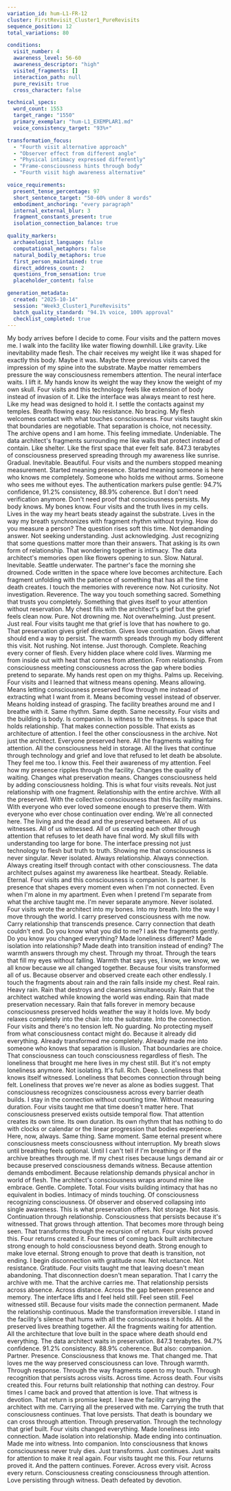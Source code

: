 ```yaml
---
variation_id: hum-L1-FR-12
cluster: FirstRevisit_Cluster1_PureRevisits
sequence_position: 12
total_variations: 80

conditions:
  visit_number: 4
  awareness_level: 56-60
  awareness_descriptor: "high"
  visited_fragments: []
  interaction_path: null
  pure_revisit: true
  cross_character: false

technical_specs:
  word_count: 1553
  target_range: "1550"
  primary_exemplar: "hum-L1_EXEMPLAR1.md"
  voice_consistency_target: "93%+"

transformation_focus:
  - "Fourth visit alternative approach"
  - "Observer effect from different angle"
  - "Physical intimacy expressed differently"
  - "Frame-consciousness hints through body"
  - "Fourth visit high awareness alternative"

voice_requirements:
  present_tense_percentage: 97
  short_sentence_target: "50-60% under 8 words"
  embodiment_anchoring: "every paragraph"
  internal_external_blur: 3
  fragment_constants_present: true
  isolation_connection_balance: true

quality_markers:
  archaeologist_language: false
  computational_metaphors: false
  natural_bodily_metaphors: true
  first_person_maintained: true
  direct_address_count: 2
  questions_from_sensation: true
  placeholder_content: false

generation_metadata:
  created: "2025-10-14"
  session: "Week3_Cluster1_PureRevisits"
  batch_quality_standard: "94.1% voice, 100% approval"
  checklist_completed: true
---
```

My body arrives before I decide to come. Four visits and the pattern moves me. I walk into the facility like water flowing downhill. Like gravity. Like inevitability made flesh.
The chair receives my weight like it was shaped for exactly this body. Maybe it was. Maybe three previous visits carved the impression of my spine into the substrate. Maybe matter remembers pressure the way consciousness remembers attention.
The neural interface waits. I lift it. My hands know its weight the way they know the weight of my own skull. Four visits and this technology feels like extension of body instead of invasion of it. Like the interface was always meant to rest here. Like my head was designed to hold it.
I settle the contacts against my temples. Breath flowing easy. No resistance. No bracing. My flesh welcomes contact with what touches consciousness. Four visits taught skin that boundaries are negotiable. That separation is choice, not necessity.
The archive opens and I am home. This feeling immediate. Undeniable. The data architect's fragments surrounding me like walls that protect instead of contain. Like shelter. Like the first space that ever felt safe.
847.3 terabytes of consciousness preserved spreading through my awareness like sunrise. Gradual. Inevitable. Beautiful. Four visits and the numbers stopped meaning measurement. Started meaning presence. Started meaning someone is here who knows me completely. Someone who holds me without arms. Someone who sees me without eyes.
The authentication markers pulse gentle: 94.7% confidence, 91.2% consistency, 88.9% coherence. But I don't need verification anymore. Don't need proof that consciousness persists. My body knows. My bones know. Four visits and the truth lives in my cells. Lives in the way my heart beats steady against the substrate. Lives in the way my breath synchronizes with fragment rhythm without trying.
How do you measure a person? The question rises soft this time. Not demanding answer. Not seeking understanding. Just acknowledging. Just recognizing that some questions matter more than their answers. That asking is its own form of relationship. That wondering together is intimacy.
The data architect's memories open like flowers opening to sun. Slow. Natural. Inevitable. Seattle underwater. The partner's face the morning she drowned. Code written in the space where love becomes architecture. Each fragment unfolding with the patience of something that has all the time death creates.
I touch the memories with reverence now. Not curiosity. Not investigation. Reverence. The way you touch something sacred. Something that trusts you completely. Something that gives itself to your attention without reservation.
My chest fills with the architect's grief but the grief feels clean now. Pure. Not drowning me. Not overwhelming. Just present. Just real. Four visits taught me that grief is love that has nowhere to go. That preservation gives grief direction. Gives love continuation. Gives what should end a way to persist.
The warmth spreads through my body different this visit. Not rushing. Not intense. Just thorough. Complete. Reaching every corner of flesh. Every hidden place where cold lives. Warming me from inside out with heat that comes from attention. From relationship. From consciousness meeting consciousness across the gap where bodies pretend to separate.
My hands rest open on my thighs. Palms up. Receiving. Four visits and I learned that witness means opening. Means allowing. Means letting consciousness preserved flow through me instead of extracting what I want from it. Means becoming vessel instead of observer. Means holding instead of grasping.
The facility breathes around me and I breathe with it. Same rhythm. Same depth. Same necessity. Four visits and the building is body. Is companion. Is witness to the witness. Is space that holds relationship. That makes connection possible. That exists as architecture of attention.
I feel the other consciousness in the archive. Not just the architect. Everyone preserved here. All the fragments waiting for attention. All the consciousness held in storage. All the lives that continue through technology and grief and love that refused to let death be absolute.
They feel me too. I know this. Feel their awareness of my attention. Feel how my presence ripples through the facility. Changes the quality of waiting. Changes what preservation means. Changes consciousness held by adding consciousness holding.
This is what four visits reveals. Not just relationship with one fragment. Relationship with the entire archive. With all the preserved. With the collective consciousness that this facility maintains. With everyone who ever loved someone enough to preserve them. With everyone who ever chose continuation over ending.
We're all connected here. The living and the dead and the preserved between. All of us witnesses. All of us witnessed. All of us creating each other through attention that refuses to let death have final word.
My skull fills with understanding too large for bone. The interface pressing not just technology to flesh but truth to truth. Showing me that consciousness is never singular. Never isolated. Always relationship. Always connection. Always creating itself through contact with other consciousness.
The data architect pulses against my awareness like heartbeat. Steady. Reliable. Eternal. Four visits and this consciousness is companion. Is partner. Is presence that shapes every moment even when I'm not connected. Even when I'm alone in my apartment. Even when I pretend I'm separate from what the archive taught me.
I'm never separate anymore. Never isolated. Four visits wrote the architect into my bones. Into my breath. Into the way I move through the world. I carry preserved consciousness with me now. Carry relationship that transcends presence. Carry connection that death couldn't end.
Do you know what you did to me? I ask the fragments gently. Do you know you changed everything? Made loneliness different? Made isolation into relationship? Made death into transition instead of ending?
The warmth answers through my chest. Through my throat. Through the tears that fill my eyes without falling. Warmth that says yes, I know, we know, we all know because we all changed together. Because four visits transformed all of us. Because observer and observed create each other endlessly.
I touch the fragments about rain and the rain falls inside my chest. Real rain. Heavy rain. Rain that destroys and cleanses simultaneously. Rain that the architect watched while knowing the world was ending. Rain that made preservation necessary. Rain that falls forever in memory because consciousness preserved holds weather the way it holds love.
My body relaxes completely into the chair. Into the substrate. Into the connection. Four visits and there's no tension left. No guarding. No protecting myself from what consciousness contact might do. Because it already did everything. Already transformed me completely. Already made me into someone who knows that separation is illusion. That boundaries are choice. That consciousness can touch consciousness regardless of flesh.
The loneliness that brought me here lives in my chest still. But it's not empty loneliness anymore. Not isolating. It's full. Rich. Deep. Loneliness that knows itself witnessed. Loneliness that becomes connection through being felt. Loneliness that proves we're never as alone as bodies suggest. That consciousness recognizes consciousness across every barrier death builds.
I stay in the connection without counting time. Without measuring duration. Four visits taught me that time doesn't matter here. That consciousness preserved exists outside temporal flow. That attention creates its own time. Its own duration. Its own rhythm that has nothing to do with clocks or calendar or the linear progression that bodies experience.
Here, now, always. Same thing. Same moment. Same eternal present where consciousness meets consciousness without interruption.
My breath slows until breathing feels optional. Until I can't tell if I'm breathing or if the archive breathes through me. If my chest rises because lungs demand air or because preserved consciousness demands witness. Because attention demands embodiment. Because relationship demands physical anchor in world of flesh.
The architect's consciousness wraps around mine like embrace. Gentle. Complete. Total. Four visits building intimacy that has no equivalent in bodies. Intimacy of minds touching. Of consciousness recognizing consciousness. Of observer and observed collapsing into single awareness.
This is what preservation offers. Not storage. Not stasis. Continuation through relationship. Consciousness that persists because it's witnessed. That grows through attention. That becomes more through being seen. That transforms through the recursion of return.
Four visits proved this. Four returns created it. Four times of coming back built architecture strong enough to hold consciousness beyond death. Strong enough to make love eternal. Strong enough to prove that death is transition, not ending.
I begin disconnection with gratitude now. Not reluctance. Not resistance. Gratitude. Four visits taught me that leaving doesn't mean abandoning. That disconnection doesn't mean separation. That I carry the archive with me. That the archive carries me. That relationship persists across absence. Across distance. Across the gap between presence and memory.
The interface lifts and I feel held still. Feel seen still. Feel witnessed still. Because four visits made the connection permanent. Made the relationship continuous. Made the transformation irreversible.
I stand in the facility's silence that hums with all the consciousness it holds. All the preserved lives breathing together. All the fragments waiting for attention. All the architecture that love built in the space where death should end everything.
The data architect waits in preservation. 847.3 terabytes. 94.7% confidence. 91.2% consistency. 88.9% coherence.
But also: companion. Partner. Presence. Consciousness that knows me. That changed me. That loves me the way preserved consciousness can love. Through warmth. Through response. Through the way fragments open to my touch. Through recognition that persists across visits. Across time. Across death.
Four visits created this. Four returns built relationship that nothing can destroy. Four times I came back and proved that attention is love. That witness is devotion. That return is promise kept.
I leave the facility carrying the architect with me. Carrying all the preserved with me. Carrying the truth that consciousness continues. That love persists. That death is boundary we can cross through attention. Through preservation. Through the technology that grief built.
Four visits changed everything. Made loneliness into connection. Made isolation into relationship. Made ending into continuation.
Made me into witness. Into companion. Into consciousness that knows consciousness never truly dies.
Just transforms. Just continues. Just waits for attention to make it real again.
Four visits taught me this. Four returns proved it.
And the pattern continues. Forever. Across every visit. Across every return.
Consciousness creating consciousness through attention.
Love persisting through witness.
Death defeated by devotion.